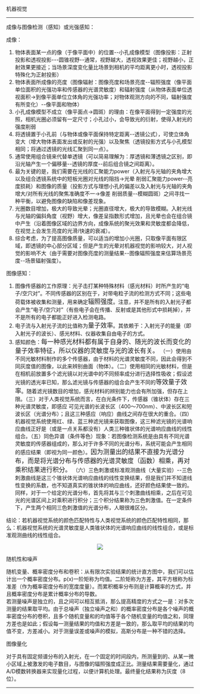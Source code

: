 机器视觉

---

成像与图像检测（感知）或光强感知：  

成像：  

1. 物体表面某一点的像（于像平面中）的位置--小孔成像模型（图像投影：正射投影和透视投影---圆锥视野--通常，视野越大，透视效果更佳；视野越小，正射效果更接近；当场景深度变化量比场景到相机的平均距离更小时，透视投影特殊化为正射投影）  
2. 物体表面所成像的亮度（图像辐射：图像亮度和场景亮度--辐照强度（像平面单位面积的光强功率和传感器的光谱灵敏度）和辐射强度（从物体表面单位透视面积->到像平面单位立体角的光强功率；对物体观测方向的不同，辐射强度有所变化）--像平面和物体）  
3. 小孔成像模型不成立（像平面点->圆斑）的理由：在像平面得到一定强度的光照，相机光圈必须留有一定尺寸；小孔过小，会导致光的衍射，使得入射光的强度削弱   
4. 将透镜置于小孔前（与物体或像平面保持特定距离--透镜公式），可使立体角变大（增大物体表面发出或反射的光强）以及聚焦（透镜投影方式与小孔模型相同；将通过透镜的光线汇聚到同一点）。  
5. 通常使用组合镜来代替单透镜（可以简易理解为：厚透镜和薄透镜之区别，即沿光轴产生一个偏移量--透镜的厚度--前后组合镜之间距离）。  
6. 最为关键的是，我们需要在光线的汇聚能力power（入射光与光轴的夹角增大以及组合透镜系统中的短板光圈对光线的阻挡->光晕 削弱汇聚能力power--亮度损耗）和图像的质量（投影方式与理想小孔的偏差以及入射光与光轴的夹角增大/对所有光线的聚焦准确度不一->像差 削弱质量--模糊圆斑）之间寻找一种平衡，以避免图像的缺陷和像差现象。  
7. 光圈数目增加，极大的导致光晕；光圈直径增大，极大的导致模糊。入射光线与光轴的偏斜角度（视野）增大，像差呈指数形式增加，且光晕也会在组合镜中产生（沿着图像区域的边界方向，成像系统的聚光效果和灵敏度都会降低，在视觉上会发生亮度的光滑/快速的衰减）。  
8. 综合考虑，为了提高图像质量，可以适当的增加小光圈，只取像平面有限区域，即透镜的中心部分区域；但是产生的光晕对机器视觉的影响较大，对人视觉的影响不大（由于需要对图像亮度的测量结果--图像辐照强度来估算场景亮度--场景辐射强度）。   

图像感知：

1. 图像传感器的工作原理：光子击打某种特殊材料（感光材料）时所产生的“电子/空穴对”。不同传感器的区别在于，对带电粒子流的检测方式不同；这些电荷载体被收集和测量，用来确定<big>辐照强度</big>。注意，并不是所有的入射光子都会产生“电子/空穴对”（有些电子会在传播、反射或是其他形式中损耗掉），并不是所有的电子都能正好进入检测电路。  
2. 电子流与入射光子流的比值称为<big>量子效率</big>。其依赖于：入射光子的能量（即入射光子的波长）、感光材料、仪器收集自由电子的方式。  
3. 感知颜色：<big>每一种感光材料都有属于自身的、随光的波长而变化的量子效率特征，所以仪器的灵敏度与光的波长有关。</big> （一）使用由不同光敏材料制作的多个传感器，由于材料的光谱灵敏度不同，因此会得到不同灰度值的图像，以此来辨别曲面（物体）。（二）使用相同的光敏材料，但是在相机前放置多个滤光镜以对光谱中的不同频率成分进行选择性吸收；假设滤光镜的透光率已知，那么滤光镜与传感器的组合会产生不同的<big>等效量子效率</big>。随着滤光镜数目的增加，感光材料的辨别能力也会有所加强，但存在上限。（三）对于人类视觉系统而言，在白光条件下，传感器（锥状体）存在三种光谱灵敏度，即感应 可见光谱的长波长区（400～700nm）、中波长区和短波长区（光谱分布）；且这三种感应（响应）曲线之间存在很大的重合。（四）机器视觉系统使用红、绿、蓝三种滤光镜来获取图像，这三种滤光镜的光谱响应曲线正好是（或是一点关系都没有）人类三种锥状体的光谱响应曲线的线性组合。（五）同色异谱（条件等色）现象：若图像检测系统是由具有不同光谱灵敏度的传感器组成的，那么对于许多不同的光谱分布，系统可能会产生相同的感应结果（即视为同一颜色）。<big>因为测量出的结果不直接为光谱分布，而是将光谱分布与传感器的光谱灵敏度（函数）相乘，再对乘积结果进行积分。</big> （六）三色刺激或标准观测曲线（大量实验）--三色刺激曲线是这三个锥状体光谱响应曲线的线性变换结果，但是我们并不知道线性变换的系数，也不知道真实的锥状体的响应曲线，还好颜色结果使一致的。同样，对于一个给定的光谱分布，首先将其与三个刺激曲线相乘，之后在可见光的光谱区间上对乘积进行积分；三个积分结果称为三色刺激值。在一定条件下，产生两个相同三色刺激值的光谱分布，人眼很难区分。  

结论：若机器视觉系统的颜色匹配特性与人类视觉系统的颜色匹配特性相同，那么：机器视觉系统的光谱灵敏度是人类锥状体的光谱响应曲线的线性组合，或是标准观测曲线的线性组合。  
<center><a href="" target="_blank"><img src="/home/jaousha/图片/n1"/></a>  </center>   

随机性和噪声   

随机变量、概率密度分布和卷积：从有限次实验结果的统计直方图中，我们可以估计出一个概率密度分布。p(x)一阶矩称为均值。二阶矩称为方差，其平方根称为标准差（作为概率密度分布的宽度度量）。而累积概率分布则是计算概率的方式，并且概率密度分布是累计概率分布的导数。  
若测量噪声是独立的，且之间可以相互抵消，那么提高精度的方式之一是：对多次测量的结果取平均。由于总噪声（独立噪声之和）的概率密度分布是各个噪声的概率密度分布的卷积，且多个随机变量和的均值等于各个随机变量的均值之和，同理方差也是如此；假设每一测量结果的均值和方差是一致的，那么取平均的结果的均值不变，方差减小。对于测量误差或噪声的模拟，高斯分布是一种不错的选择。  

图像量化   

对于具有固定频谱分布的入射光，在一个固定的时间段内，所测量到的、从某一微小区域上被激发的电子数目，与图像的辐照强度成正比。测量结果需要量化，通过A/D模数转换器来实现量化过程，以便计算机处理。最终量化结果称为灰度（8位）。

---




































